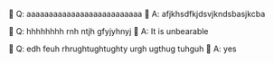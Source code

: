 🔷 Q: aaaaaaaaaaaaaaaaaaaaaaaaaa
🔷 A: afjkhsdfkjdsvjkndsbasjkcba

🔷 Q: hhhhhhhh rnh ntjh gfyjyhnyj
🔷 A: It is unbearable

🔷 Q: edh feuh rhrughtughtughty urgh ugthug tuhguh
🔷 A: yes
